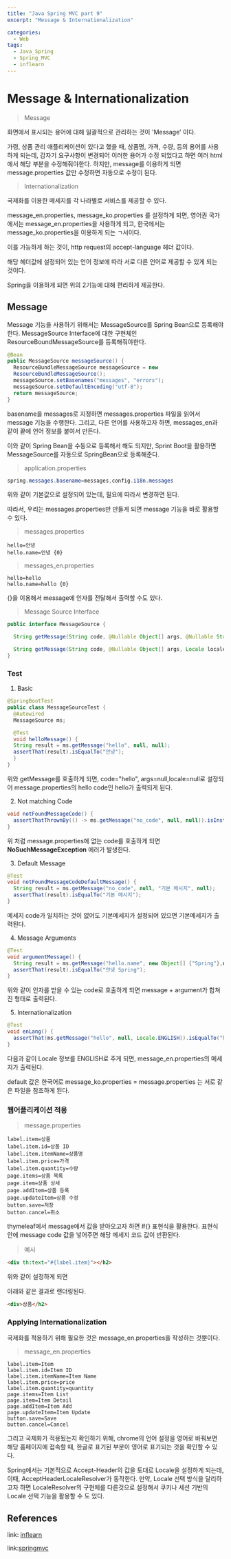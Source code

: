 ```yaml
---
title: "Java Spring MVC part 9"
excerpt: "Message & Internationalization"

categories:
  - Web
tags:
  - Java_Spring
  - Spring_MVC
  - inflearn
---
```


# Message & Internationalization

> Message 

화면에서 표시되는 용어에 대해 일괄적으로 관리하는 것이 'Message' 이다.

가령, 상품 관리 애플리케이션이 있다고 했을 때, 상품명, 가격, 수량, 등의 용어를 사용하게 되는데, 갑자기 요구사항이 변경되어 이러한 용어가 수정 되었다고 하면 여러 html에서 해당 부분을 수정해줘야한다.
하지만, message를 이용하게 되면 message.properties 값만 수정하면 자동으로 수정이 된다.

> Internationalization

국제화를 이용한 메세지를 각 나라별로 서비스를 제공할 수 있다.

message_en.properties, message_ko.properties 를 설정하게 되면, 영어권 국가에서는 message_en.properties을 사용하게 되고, 한국에서는 message_ko.properties을 이용하게 되는 ㄱ서이다.

이를 가능하게 하는 것이, http request의 accept-language 헤더 값이다.

해당 헤더값에 설정되어 있는 언어 정보에 따라 서로 다른 언어로 제공할 수 있게 되는 것이다.

Spring을 이용하게 되면 위의 2기능에 대해 편리하게 제공한다.

## Message

Message 기능을 사용하기 위해서는 MessageSource를 Spring Bean으로 등록해야한다. MessageSource Interface에 대한 구현체인 ResourceBoundMessageSource를 등록해줘야한다.

```java
@Bean
public MessageSource messageSource() {
  ResourceBundleMessageSource messageSource = new
  ResourceBundleMessageSource();
  messageSource.setBasenames("messages", "errors");
  messageSource.setDefaultEncoding("utf-8");
  return messageSource;
}
```

basename을 messages로 지정하면 messages.properties 파일을 읽어서 message 기능을 수행한다. 그리고, 다른 언어를 사용하고자 하면, messages_en과 같이 끝에 언어 정보를 붙여서 만든다.

이와 같이 Spring Bean을 수동으로 등록해서 해도 되지만, Sprint Boot을 활용하면 MessageSource를 자동으로 SpringBean으로 등록해준다.

> application.properties

```java
spring.messages.basename=messages,config.i18n.messages
```

위와 같이 기본값으로 설정되어 있는데, 필요에 따라서 변경하면 된다.

따라서, 우리는 messages.properties만 만들게 되면 message 기능을 바로 활용할 수 있다.

> messages.properties

```
hello=안녕
hello.name=안녕 {0}
```

> messages_en.properties

```
hello=hello
hello.name=hello {0}
```

{}을 이용해서 message에 인자를 전달해서 출력할 수도 있다.

> Message Source Interface

```java
public interface MessageSource {

  String getMessage(String code, @Nullable Object[] args, @Nullable String defaultMessage, Locale locale);

  String getMessage(String code, @Nullable Object[] args, Locale locale) throws NoSuchMessageException;
}
```

### Test

1. Basic

```java
@SpringBootTest
public class MessageSourceTest {
  @Autowired
  MessageSource ms;

  @Test
  void helloMessage() {
  String result = ms.getMessage("hello", null, null);
  assertThat(result).isEqualTo("안녕");
  }
}
```

위와 getMessage를 호출하게 되면, code="hello", args=null,locale=null로 설정되어 message.properties의 hello code인 hello가 출력되게 된다.

2. Not matching Code

```java
void notFoundMessageCode() {
  assertThatThrownBy(() -> ms.getMessage("no_code", null, null)).isInstanceOf(NoSuchMessageException.class);
}
```

위 처럼 message.properties에 없는 code를 호출하게 되면 **NoSuchMessageException** 에러가 발생한다.

3. Default Message
```java
@Test
void notFoundMessageCodeDefaultMessage() {
  String result = ms.getMessage("no_code", null, "기본 메시지", null);
  assertThat(result).isEqualTo("기본 메시지");
}
```
메세지 code가 일치하는 것이 없어도 기본메세지가 설정되어 있으면 기본메세지가 출력된다.

4. Message Arguments

```java
@Test
void argumentMessage() {
  String result = ms.getMessage("hello.name", new Object[] {"Spring"},null);
  assertThat(result).isEqualTo("안녕 Spring");
}
```
위와 같이 인자를 받을 수 있는 code로 호출하게 되면 message + argument가 합쳐진 형태로 출력된다.

5. Internationalization

```java
@Test
void enLang() {
  assertThat(ms.getMessage("hello", null, Locale.ENGLISH)).isEqualTo("hello");
}
```

다음과 같이 Locale 정보를 ENGLISH로 주게 되면, message_en.properties의 메세지가 출력된다.

default 값은 한국어로 message_ko.properties = message.properties 는 서로 같은 파일을 참조하게 된다.

### 웹어플리케이션 적용

> message.properties

```
label.item=상품
label.item.id=상품 ID
label.item.itemName=상품명
label.item.price=가격
label.item.quantity=수량
page.items=상품 목록
page.item=상품 상세
page.addItem=상품 등록
page.updateItem=상품 수정
button.save=저장
button.cancel=취소
```

thymeleaf에서 message에서 값을 받아오고자 하면 #{} 표현식을 활용한다. 표현식 안에 message code 값을 넣어주면 해당 메세지 코드 값이 반환된다.

> 예시

```html
<div th:text="#{label.item}"></h2>
```
위와 같이 설정하게 되면 

아래와 같은 결과로 랜더링된다.

```html
<div>상품</h2>
```

### Applying Internationalization

국제화를 적용하기 위해 필요한 것은  message_en.properties을 작성하는 것뿐이다.

> message_en.properties

```
label.item=Item
label.item.id=Item ID
label.item.itemName=Item Name
label.item.price=price
label.item.quantity=quantity
page.items=Item List
page.item=Item Detail
page.addItem=Item Add
page.updateItem=Item Update
button.save=Save
button.cancel=Cancel
```

그리고 국제화가 적용됬는지 확인하기 위해, chrome의 언어 설정을 영어로 바꿔보면 해당 홈페이지에 접속할 때, 한글로 표기된 부분이 영어로 표기되는 것을 확인할 수 있다.


Spring에서는 기본적으로 Accept-Header의 값을 토대로 Locale을 설정하게 되는데, 이때, AcceptHeaderLocaleResolver가 동작한다. 만약, Locale 선택 방식을 달리하고자 하면 LocaleResolver의 구현체를 다른것으로 설정해서 쿠키나 세션 기반의 Locale 선택 기능을 활용할 수 도 있다.


## References
link: [inflearn](https://www.inflearn.com/roadmaps/373)

link:[springmvc](https://www.inflearn.com/course/%EC%8A%A4%ED%94%84%EB%A7%81-mvc-2/)

